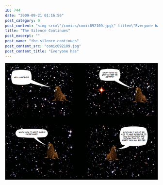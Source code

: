```yaml
---
ID: 744
date: "2009-09-21 01:16:56"
post_category: 0
post_content: "<img src=\"/comics/comic092109.jpg\" title=\"Everyone has\" />"
title: "The Silence Continues"
post_excerpt: ""
post_name: "the-silence-continues"
post_content_src: "comic092109.jpg"
post_content_title: "Everyone has"
---
```



[![Everyone has](/comics-hi-res/comic092109.jpg)](/comics-hi-res/comic092109.jpg)
